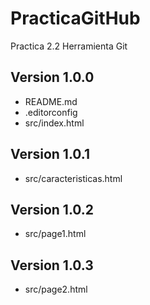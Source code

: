 # PracticaGitHub
Practica 2.2 Herramienta Git

## Version 1.0.0

- README.md
- .editorconfig
- src/index.html

## Version 1.0.1
- src/caracteristicas.html

## Version 1.0.2
- src/page1.html
## Version 1.0.3
- src/page2.html
